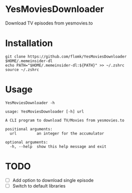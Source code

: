 # YesMoviesDownloader
Download TV episodes from yesmovies.to

# Installation
    git clone https://github.com/flomk/YesMoviesDownloader $HOME/.memeinsider-dl
    echo PATH="$HOME/.memeinsider-dl:${PATH}" >> ~/.zshrc
    source ~/.zshrc
# Usage
    YesMoviesDownloader -h
    
    usage: YesMoviesDownloader [-h] url

    A CLI program to download TV/Movies from yesmovies.to

    positional arguments:
      url         an integer for the accumulator

    optional arguments:
      -h, --help  show this help message and exit

# TODO
- [ ] Add option to download single episode
- [ ] Switch to default libraries
